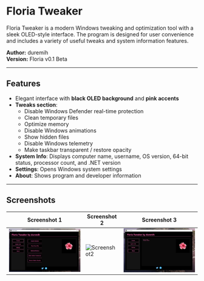 # Floria Tweaker

Floria Tweaker is a modern Windows tweaking and optimization tool with a sleek OLED-style interface. The program is designed for user convenience and includes a variety of useful tweaks and system information features.  

**Author:** duremih  
**Version:** Floria v0.1 Beta

---

## Features

- Elegant interface with **black OLED background** and **pink accents**  
- **Tweaks section**:
  - Disable Windows Defender real-time protection  
  - Clean temporary files  
  - Optimize memory  
  - Disable Windows animations  
  - Show hidden files  
  - Disable Windows telemetry  
  - Make taskbar transparent / restore opacity  
- **System Info**: Displays computer name, username, OS version, 64-bit status, processor count, and .NET version  
- **Settings**: Opens Windows system settings  
- **About**: Shows program and developer information  

---

## Screenshots

| Screenshot 1 | Screenshot 2 | Screenshot 3 |
|--------------|--------------|--------------|
| ![Screenshot1](screenshot1.png) | ![Screenshot2](screenshot2.png) | ![Screenshot3](screenshot3.png) |
